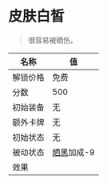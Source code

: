 # 皮肤白皙  
> 很容易被晒伤。  
  
名称  |  值  
----  |  ----  
解锁价格  |  免费  
分数  |  500  
初始装备  |  无  
额外卡牌  |  无  
初始状态  |  无  
被动状态  |  [晒黑](Tanning.md)加成-9  
效果  |    
